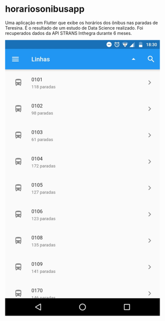 # horariosonibusapp

Uma aplicação em Flutter que exibe os horários dos ônibus nas paradas de Teresina. É o resultado de um estudo de Data Science realizado. Foi recuperados dados da API STRANS Inthegra durante 6 meses.

![Alt text](/screenshots/App1.jpeg?raw=true "Optional Title")
